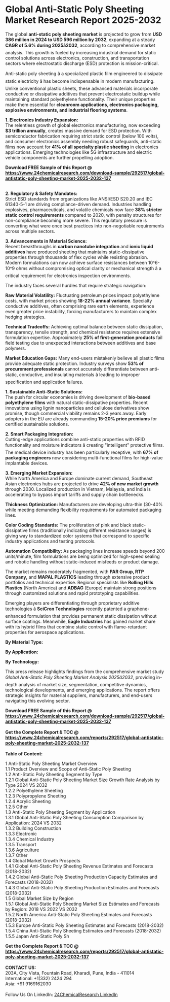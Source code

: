 <h1>Global Anti-Static Poly Sheeting Market Research Report 2025-2032</h1><p>The global <strong>anti-static poly sheeting market</strong> is projected to grow from <strong>USD 386 million in 2024 to USD 596 million by 2032</strong>, expanding at a steady <strong>CAGR of 5.6% during 2025â2032</strong>, according to comprehensive market analysis. This growth is fueled by increasing industrial demand for static control solutions across electronics, construction, and transportation sectors where electrostatic discharge (ESD) protection is mission-critical.</p><p>Anti-static poly sheeting â a specialized plastic film engineered to dissipate static electricity â has become indispensable in modern manufacturing. Unlike conventional plastic sheets, these advanced materials incorporate conductive or dissipative additives that prevent electrostatic buildup while maintaining standard polyethylene functionality. Their unique properties make them essential for <strong>cleanroom applications, electronics packaging, explosive environments, and industrial flooring systems</strong>.</p><p><strong>1. Electronics Industry Expansion:</strong><br>
The relentless growth of global electronics manufacturing, now exceeding <strong>$3 trillion annually</strong>, creates massive demand for ESD protection. With semiconductor fabrication requiring strict static control (below 100 volts), and consumer electronics assembly needing robust safeguards, anti-static films now account for <strong>41% of all specialty plastic sheeting</strong> in electronics applications. Emerging technologies like 5G infrastructure and electric vehicle components are further propelling adoption.</p><div><b>Download FREE Sample of this Report @ 
            <a href="https://www.24chemicalresearch.com/download-sample/292517/global-antistatic-poly-sheeting-market-2025-2032-137">
            https://www.24chemicalresearch.com/download-sample/292517/global-antistatic-poly-sheeting-market-2025-2032-137</a></b></div><br><p><strong>2. Regulatory &amp; Safety Mandates:</strong><br>
Strict ESD standards from organizations like ANSI/ESD S20.20 and IEC 61340-5-1 are driving compliance-driven demand. Industries handling explosives, pharmaceuticals, and volatile chemicals now face <strong>38% stricter static control requirements</strong> compared to 2020, with penalty structures for non-compliance becoming more severe. This regulatory pressure is converting what were once best practices into non-negotiable requirements across multiple sectors.</p><p><strong>3. Advancements in Material Science:</strong><br>
Recent breakthroughs in <strong>carbon nanotube integration</strong> and <strong>ionic liquid additives</strong> have produced sheeting that maintains static-dissipative properties through thousands of flex cycles while resisting abrasion. Modern formulations can now achieve surface resistances between 10^6-10^9 ohms without compromising optical clarity or mechanical strength â a critical requirement for electronics inspection environments.</p><p>The industry faces several hurdles that require strategic navigation:</p><p><strong>Raw Material Volatility:</strong> Fluctuating petroleum prices impact polyethylene costs, with market prices showing <strong>18-22% annual variance</strong>. Specialty conductive additives, often comprising rare earth elements, experience even greater price instability, forcing manufacturers to maintain complex hedging strategies.</p><p><strong>Technical Tradeoffs:</strong> Achieving optimal balance between static dissipation, transparency, tensile strength, and chemical resistance requires extensive formulation expertise. Approximately <strong>25% of first-generation products</strong> fail field testing due to unexpected interactions between additives and base polymers.</p><p><strong>Market Education Gaps:</strong> Many end-users mistakenly believe all plastic films provide adequate static protection. Industry surveys show <strong>53% of procurement professionals</strong> cannot accurately differentiate between anti-static, conductive, and insulating materials â leading to improper specification and application failures.</p><p><strong>1. Sustainable Anti-Static Solutions:</strong><br>
The push for circular economies is driving development of <strong>bio-based polyethylene films</strong> with natural static-dissipative properties. Recent innovations using lignin nanoparticles and cellulose derivatives show promise, though commercial viability remains 2-3 years away. Early adopters in the EU are already commanding <strong>15-20% price premiums</strong> for certified sustainable solutions.</p><p><strong>2. Smart Packaging Integration:</strong><br>
Cutting-edge applications combine anti-static properties with RFID functionality and moisture indicators â creating "intelligent" protective films. The medical device industry has been particularly receptive, with <strong>67% of packaging engineers</strong> now considering multi-functional films for high-value implantable devices.</p><p><strong>3. Emerging Market Expansion:</strong><br>
While North America and Europe dominate current demand, Southeast Asian electronics hubs are projected to drive <strong>42% of new market growth</strong> through 2030. Localized production in Vietnam, Malaysia, and India is accelerating to bypass import tariffs and supply chain bottlenecks.</p><p><strong>Thickness Optimization:</strong> Manufacturers are developing ultra-thin (30-40% while meeting demanding flexibility requirements for automated packaging lines.</p><p><strong>Color Coding Standards:</strong> The proliferation of pink and black static-dissipative films (traditionally indicating different resistance ranges) is giving way to standardized color systems that correspond to specific industry applications and testing protocols.</p><p><strong>Automation Compatibility:</strong> As packaging lines increase speeds beyond 200 units/minute, film formulations are being optimized for high-speed sealing and robotic handling without static-induced misfeeds or product damage.</p><p>The market remains moderately fragmented, with <strong>PAR Group, RTP Company,</strong> and <strong>MAPAL PLASTICS</strong> leading through extensive product portfolios and technical expertise. Regional specialists like <strong>Rolling Hills Plastics</strong> (North America) and <strong>ADBAG</strong> (Europe) maintain strong positions through customized solutions and rapid prototyping capabilities.</p><p>Emerging players are differentiating through proprietary additive technologies â <strong>SciCron Technologies</strong> recently patented a graphene-enhanced formulation that provides permanent static dissipation without surface coatings. Meanwhile, <strong>Eagle Industries</strong> has gained market share with its hybrid films that combine static control with flame-retardant properties for aerospace applications.</p><p><strong>By Material Type:</strong></p><p><strong>By Application:</strong></p><p><strong>By Technology:</strong></p><p>This press release highlights findings from the comprehensive market study <em>Global Anti-Static Poly Sheeting Market Analysis 2025â2032</em>, providing in-depth analysis of market size, segmentation, competitive dynamics, technological developments, and emerging applications. The report offers strategic insights for material suppliers, manufacturers, and end-users navigating this evolving sector.</p><div><b>Download FREE Sample of this Report @ 
            <a href="https://www.24chemicalresearch.com/download-sample/292517/global-antistatic-poly-sheeting-market-2025-2032-137">
            https://www.24chemicalresearch.com/download-sample/292517/global-antistatic-poly-sheeting-market-2025-2032-137</a></b></div><br><div><b>Get the Complete Report & TOC @ 
            <a href="https://www.24chemicalresearch.com/reports/292517/global-antistatic-poly-sheeting-market-2025-2032-137">
            https://www.24chemicalresearch.com/reports/292517/global-antistatic-poly-sheeting-market-2025-2032-137</a></b></div><br>
            <b>Table of Content:</b><p>1 Anti-Static Poly Sheeting Market Overview<br />
    1.1 Product Overview and Scope of Anti-Static Poly Sheeting<br />
    1.2 Anti-Static Poly Sheeting Segment by Type<br />
        1.2.1 Global Anti-Static Poly Sheeting Market Size Growth Rate Analysis by Type 2024 VS 2032<br />
        1.2.2 Polyethylene Sheeting<br />
        1.2.3 Polypropylene Sheeting<br />
        1.2.4 Acrylic Sheeting<br />
        1.2.5 Other<br />
    1.3 Anti-Static Poly Sheeting Segment by Application<br />
        1.3.1 Global Anti-Static Poly Sheeting Consumption Comparison by Application: 2024 VS 2032<br />
        1.3.2 Building Construction<br />
        1.3.3 Electronic<br />
        1.3.4 Chemical Industry<br />
        1.3.5 Transport<br />
        1.3.6 Agriculture<br />
        1.3.7 Other<br />
    1.4 Global Market Growth Prospects<br />
        1.4.1 Global Anti-Static Poly Sheeting Revenue Estimates and Forecasts (2018-2032)<br />
        1.4.2 Global Anti-Static Poly Sheeting Production Capacity Estimates and Forecasts (2018-2032)<br />
        1.4.3 Global Anti-Static Poly Sheeting Production Estimates and Forecasts (2018-2032)<br />
    1.5 Global Market Size by Region<br />
        1.5.1 Global Anti-Static Poly Sheeting Market Size Estimates and Forecasts by Region: 2018 VS 2022 VS 2032<br />
        1.5.2 North America Anti-Static Poly Sheeting Estimates and Forecasts (2018-2032)<br />
        1.5.3 Europe Anti-Static Poly Sheeting Estimates and Forecasts (2018-2032)<br />
        1.5.4 China Anti-Static Poly Sheeting Estimates and Forecasts (2018-2032)<br />
        1.5.5 Japan Anti-Static Poly Sh</p><div><b>Get the Complete Report & TOC @ 
            <a href="https://www.24chemicalresearch.com/reports/292517/global-antistatic-poly-sheeting-market-2025-2032-137">
            https://www.24chemicalresearch.com/reports/292517/global-antistatic-poly-sheeting-market-2025-2032-137</a></b></div><br><b>CONTACT US:</b><br>
            203A, City Vista, Fountain Road, Kharadi, Pune, India - 411014<br>
            International: +1(332) 2424 294<br>
            Asia: +91 9169162030 <br><br>
            Follow Us On LinkedIn: <a href="https://www.linkedin.com/company/24chemicalresearch/">24ChemicalResearch LinkedIn</a>